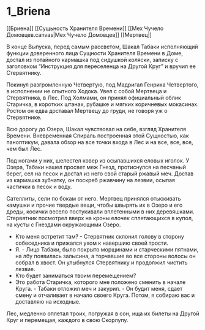 # 1\_Briena

\[\[Бриена]] \[\[Сущьность Хранителя Времени]] \[\[Мех Чучело Домовцев.canvas|Мех Чучело Домовцев]] \[\[Мертвец]]

В конце Выпуска, перед самым рассветом, Шакал Табаки исполняющий функции доверенного лица Сущности Хранителя Времени в Доме, достал из потайного кармашка под сидушкой коляски, записку с заголовком “Инструкция для переселенца на Другой Круг” и вручил ее Стервятнику.

Покинул разгромленную Четвертую, под Мадригал Генриха Четвертого, в исполнении не опытного Ходока. Увел с собой Мертвеца и Стервятника, в Лес. Под Холмами, он принял официальный облик Старичка, в коротких штанах, рубашке и мягких коричневых мокасинах. Ростом он едва доставал Мертвецу до груди, не говоря уж о Стервятнике.&#x20;

Всю дорогу до Озера, Шакал чувствовал на себе, взгляд Хранителя Времени. Вневременная Спираль построенная этой Сущностью, как паноптикум, давала обзор на все точки входа в Лес и на все, все, все, чем был Лес.&#x20;

Под ногами у них, шелестел ковер из осыпавшихся еловых иголок. У Озера, Табаки нашел просвет меж Гнезд, протиснулся на песчаный берег, сел на песок и достал из него свой старый ржавый меч. Достав из кармашка зубчатку, он поскреб ржавчину на лезвии, осыпая частички в песок и воду.

Сателлиты, сели по бокам от него. Мертвец принялся отыскивать камушки и прочие твердые вещи, чтобы швырять их в Озеро и его дреды, косички весело постукивали вплетенными в них деревяшками. Стервятник посмотрел вверх на кроны елочек сплетающихся в купол, на кусты с Гнездами окружающими Озеро.

* Кто меня встретит там? - Стервятник склонил голову в сторону собеседника и прижался ухом к навершию своей трости.
* Я. - Лицо Табаки, было покрыто морщинами и старческими пятнами, на лбу появилась залысина, а торчавшие во все стороны волосы он собрал в хвост. Он улыбнулся Стервятнику и продолжил чистить лезвие.
* Кто будет заниматься твоим перемещением?
* Это работа Старичка, которого мне положено сменить в начале Круга. - Табаки отложил меч и закурил. - Он будит меня, сдает смену и отчаливает в начало своего Круга. Потом, я собираю вас и доставляю на исходные.

Лес, медленно оплетал троих, погружая в сон, ища их билеты на Другой Круг и перемещая, каждого в свою Скорлупу.
